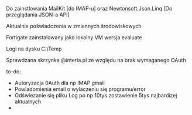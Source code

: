 Do zainstlowania MailKit [do IMAP-u] oraz Newtonsoft.Json.Linq [Do przeglądania JSON-a API] 

Aktualnie poświadczenia w zmiennych środowiskowych

Fortigate zainstalowany jako lokalny VM wersja evaluate 

Logi na dysku C:\Temp

Sprawdzana skrzynka @interia.pl ze względu na brak wymaganego OAuth

to-do: 
* Autoryzacja 0Auth dla np IMAP gmail
* Powiadomienia email o wylaczeniu się programu/error 
* Odświezanie się pliku Log po np 10tys zostawienie 5tys najbardizej aktualnych
* 
